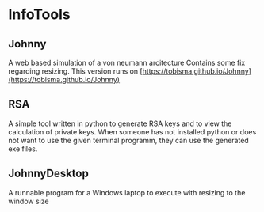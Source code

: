 # InfoTools

## Johnny
A web based simulation of a von neumann arcitecture
Contains some fix regarding resizing. This version runs on [https://tobisma.github.io/Johnny](https://tobisma.github.io/Johnny)

## RSA
A simple tool written in python to generate RSA keys and to view the calculation of private keys.
When someone has not installed python or does not want to use the given terminal programm, they can use the generated exe files.  

## JohnnyDesktop
A runnable program for a Windows laptop to execute with resizing to the window size
